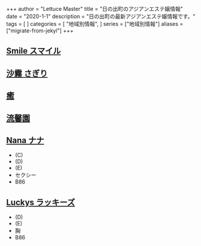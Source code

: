 +++
author = "Lettuce Master"
title = "日の出町のアジアンエステ嬢情報"
date = "2020-1-1"
description = "日の出町の最新アジアンエステ嬢情報です。"
tags = [
]
categories = [
    "地域別情報",
]
series = ["地域別情報"]
aliases = ["migrate-from-jekyl"]
+++

## [Smile スマイル](http://landh.info/)
## [沙霧 さぎり](http://sg.msji.work/)
## [癒](http://www.est-baby.work/)
## [流馨園](http://ee-relax.com/ryuukeien/)
## [Nana ナナ](http://relax-massage.blue/)
- (C)
- (D)
- (E)
- セクシー
- B86
## [Luckys ラッキーズ](http://esthe-aroma.info/)
- (D)
- (E)
- 胸
- B86
